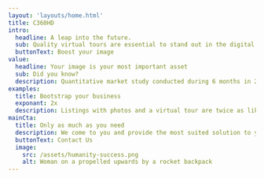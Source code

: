 ```yaml
---
layout: 'layouts/home.html'
title: C360HD
intro:
  headline: A leap into the future.
  sub: Quality virtual tours are essential to stand out in the digital age
  buttonText: Boost your image
value:
  headline: Your image is your most important asset
  sub: Did you know?
  description: Quantitative market study conducted during 6 months in 2014 by an independent market research firm to understand the impact of virtual tours on increasing consumers’ interest in local businesses.
examples:
  title: Bootstrap your business
  exponant: 2x
  description: Listings with photos and a virtual tour are twice as likely to generate interest.
mainCta:
  title: Only as much as you need
  description: We come to you and provide the most suited solution to your needs
  buttonText: Contact Us
  image:
    src: /assets/humanity-success.png
    alt: Woman on a propelled upwards by a rocket backpack
---
```

